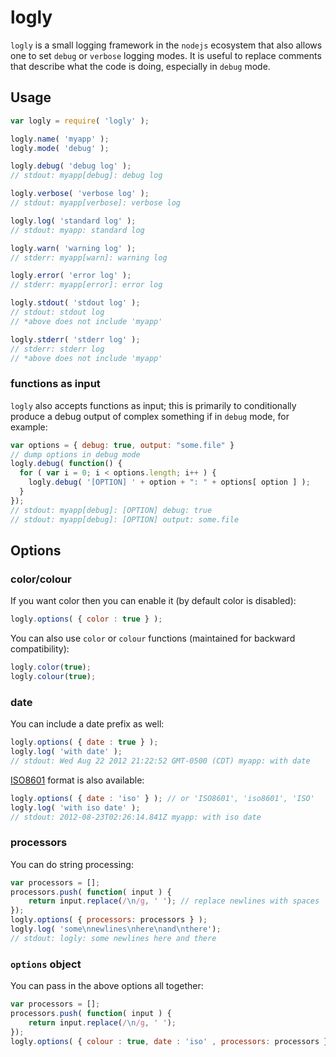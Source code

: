 logly
====

`logly` is a small logging framework in the `nodejs` ecosystem that also allows one to set `debug` or `verbose` logging modes.
It is useful to replace comments that describe what the code is doing, especially in `debug` mode.

## Usage

```javascript
var logly = require( 'logly' );

logly.name( 'myapp' );
logly.mode( 'debug' );

logly.debug( 'debug log' );
// stdout: myapp[debug]: debug log

logly.verbose( 'verbose log' );
// stdout: myapp[verbose]: verbose log

logly.log( 'standard log' );
// stdout: myapp: standard log

logly.warn( 'warning log' );
// stderr: myapp[warn]: warning log

logly.error( 'error log' );
// stderr: myapp[error]: error log

logly.stdout( 'stdout log' );
// stdout: stdout log
// *above does not include 'myapp'

logly.stderr( 'stderr log' );
// stderr: stderr log
// *above does not include 'myapp'
```

### functions as input

`logly` also accepts functions as input; this is primarily to conditionally produce a debug output of complex something if in `debug` mode, for example:

```javascript
var options = { debug: true, output: "some.file" }
// dump options in debug mode
logly.debug( function() {
  for ( var i = 0; i < options.length; i++ ) {
    logly.debug( '[OPTION] ' + option + ": " + options[ option ] );
  }
});
// stdout: myapp[debug]: [OPTION] debug: true
// stdout: myapp[debug]: [OPTION] output: some.file
```

## Options

### color/colour

If you want color then you can enable it (by default color is disabled):

```javascript
logly.options( { color : true } );
```

You can also use `color` or `colour` functions (maintained for backward compatibility):

```javascript
logly.color(true);
logly.colour(true);
```

### date

You can include a date prefix as well:

```javascript
logly.options( { date : true } );
logly.log( 'with date' );
// stdout: Wed Aug 22 2012 21:22:52 GMT-0500 (CDT) myapp: with date
```

[ISO8601](http://en.wikipedia.org/wiki/ISO_8601) format is also available:

```javascript
logly.options( { date : 'iso' } ); // or 'ISO8601', 'iso8601', 'ISO'
logly.log( 'with iso date' );
// stdout: 2012-08-23T02:26:14.841Z myapp: with iso date
```

### processors

You can do string processing:

```javascript
var processors = [];
processors.push( function( input ) {
    return input.replace(/\n/g, ' '); // replace newlines with spaces
});
logly.options( { processors: processors } );
logly.log( 'some\nnewlines\nhere\nand\nthere');
// stdout: logly: some newlines here and there
```

### `options` object

You can pass in the above options all together:

```javascript
var processors = [];
processors.push( function( input ) {
    return input.replace(/\n/g, ' ');
});
logly.options( { colour : true, date : 'iso' , processors: processors } );
```
